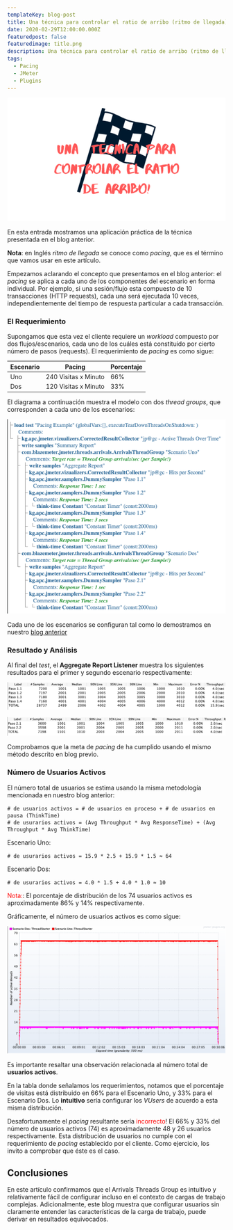 ```yaml
---
templateKey: blog-post
title: Una técnica para controlar el ratio de arribo (ritmo de llegada) (Parte 2)
date: 2020-02-29T12:00:00.000Z
featuredpost: false
featuredimage: title.png
description: Una técnica para controlar el ratio de arribo (ritmo de llegada) (Parte 2)
tags:
  - Pacing
  - JMeter
  - Plugins
---
```

![image](title.png)

En esta entrada mostramos una aplicación práctica de la técnica presentada en el blog anterior.

**Nota**: en Inglés *ritmo de llegada* se conoce como *pacing*, que es el término que vamos usar en este artículo.

Empezamos aclarando el concepto que presentamos en el blog anterior: el *pacing* se aplica a cada uno de los componentes del escenario en forma individual. Por ejemplo, si una sesión/flujo esta compuesto de 10 transacciones (HTTP requests), cada una será ejecutada 10 veces, independientemente del tiempo de respuesta particular a cada transacción.

### El Requerimiento

Supongamos que esta vez el cliente requiere un *workload* compuesto por dos flujos/escenarios, cada uno de los cuáles está constituido por cierto número de pasos (requests). El requerimiento de *pacing* es como sigue:

| Escenario | Pacing | Porcentaje |
|-----------|--------|------------|
| Uno | 240 Visitas x Minuto | 66%
| Dos | 120 Visitas x Minuto | 33%

El diagrama a continuación muestra el modelo con dos *thread groups*, que corresponden a cada uno de los escenarios:

![image](graph1.png)

Cada uno de los escenarios se configuran tal como lo demostramos en nuestro [blog anterior](https://jmeterenespanol.org/blog/2020-01-28-pacingtechnique-1-2-carlos/)

### Resultado y Análisis

Al final del *test*, el __Aggregate Report Listener__ muestra los siguientes resultados para el primer y segundo escenario respectivamente:

![image](graph2.png)

![image](graph3.png)

Comprobamos que la meta de *pacing* de ha cumplido usando el mismo método descrito en blog previo.

### Número de Usuarios Activos

El número total de usuarios se estima usando la misma metodología mencionada en nuestro blog anterior:

```
# de usuarios activos = # de usuarios en proceso + # de usuarios en pausa (ThinkTime)
# de usurarios activos = (Avg Throughput * Avg ResponseTime) + (Avg Throughput * Avg ThinkTime)
```
Escenario Uno:
```
# de usurarios activos = 15.9 * 2.5 + 15.9 * 1.5 ≈ 64
```
Escenario Dos:
```
# de usurarios activos = 4.0 * 1.5 + 4.0 * 1.0 ≈ 10
```

<span style="color:red">Nota:</span>: El porcentaje de distribución de los 74 usuarios activos es aproximadamente 86% y 14% respectivamente.

Gráficamente, el número de usuarios activos es como sigue:

![image](graph4.png)

Es importante resaltar una observación relacionada al número total de **usuarios activos**.

En la tabla donde señalamos los requerimientos, notamos que el porcentaje de visitas está distribuido en 66% para el Escenario Uno, y 33% para el Escenario Dos. Lo **intuitivo** sería configurar los *VUsers* de acuerdo a esta misma distribución.

Desafortunamente el *pacing* resultante sería <span style="color:red">incorrecto</span>! El 66% y 33% del número de usuarios activos (74) es aproximadamente 48 y 26 usuarios respectivamente. Esta distribución de usuarios no cumple con el requerimiento de *pacing* establecido por el cliente. Como ejercicio, los invito a comprobar que éste es el caso.

## Conclusiones

En este artículo confirmamos que el Arrivals Threads Group es intuitivo y relativamente fácil de configurar incluso en el contexto de cargas de trabajo complejas. Adicionalmente, este blog muestra que configurar usuarios sin claramente entender las características de la carga de trabajo, puede derivar en resultados equivocados.